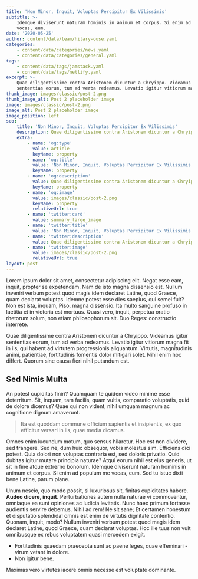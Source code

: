 ```yaml
---
title: 'Non Minor, Inquit, Voluptas Percipitur Ex Vilissimis'
subtitle: >-
    Idemque diviserunt naturam hominis in animum et corpus. Si enim ad populum me
    vocas, eum.
date: '2020-05-25'
author: content/data/team/hilary-ouse.yaml
categories:
    - content/data/categories/news.yaml
    - content/data/categories/general.yaml
tags:
    - content/data/tags/jamstack.yaml
    - content/data/tags/netlify.yaml
excerpt: >-
    Quae diligentissime contra Aristonem dicuntur a Chryippo. Videamus igitur
    sententias eorum, tum ad verba redeamus. Levatio igitur vitiorum magna.
thumb_image: images/classic/post-2.png
thumb_image_alt: Post 2 placeholder image
image: images/classic/post-2.png
image_alt: Post 2 placeholder image
image_position: left
seo:
    title: 'Non Minor, Inquit, Voluptas Percipitur Ex Vilissimis'
    description: Quae diligentissime contra Aristonem dicuntur a Chryippo
    extra:
        - name: 'og:type'
          value: article
          keyName: property
        - name: 'og:title'
          value: 'Non Minor, Inquit, Voluptas Percipitur Ex Vilissimis'
          keyName: property
        - name: 'og:description'
          value: Quae diligentissime contra Aristonem dicuntur a Chryippo
          keyName: property
        - name: 'og:image'
          value: images/classic/post-2.png
          keyName: property
          relativeUrl: true
        - name: 'twitter:card'
          value: summary_large_image
        - name: 'twitter:title'
          value: 'Non Minor, Inquit, Voluptas Percipitur Ex Vilissimis'
        - name: 'twitter:description'
          value: Quae diligentissime contra Aristonem dicuntur a Chryippo
        - name: 'twitter:image'
          value: images/classic/post-2.png
          relativeUrl: true
layout: post
---
```


Lorem ipsum dolor sit amet, consectetur adipiscing elit. Negat esse eam, inquit, propter se expetendam. Nam de isto magna dissensio est. Nullum inveniri verbum potest quod magis idem declaret Latine, quod Graece, quam declarat voluptas. Idemne potest esse dies saepius, qui semel fuit? Non est ista, inquam, Piso, magna dissensio. Ita multo sanguine profuso in laetitia et in victoria est mortuus. Quasi vero, inquit, perpetua oratio rhetorum solum, non etiam philosophorum sit. Duo Reges: constructio interrete.

Quae diligentissime contra Aristonem dicuntur a Chryippo. Videamus igitur sententias eorum, tum ad verba redeamus. Levatio igitur vitiorum magna fit in iis, qui habent ad virtutem progressionis aliquantum. Virtutis, magnitudinis animi, patientiae, fortitudinis fomentis dolor mitigari solet. Nihil enim hoc differt. Quorum sine causa fieri nihil putandum est.

## Sed Nimis Multa

An potest cupiditas finiri? Quamquam te quidem video minime esse deterritum. Sit, inquam, tam facilis, quam vultis, comparatio voluptatis, quid de dolore dicemus? Quae qui non vident, nihil umquam magnum ac cognitione dignum amaverunt.

> Ita est quoddam commune officium sapientis et insipientis, ex quo efficitur versari in iis, quae media dicamus.

Omnes enim iucundum motum, quo sensus hilaretur. Hoc est non dividere, sed frangere. Sed ne, dum huic obsequor, vobis molestus sim. Efficiens dici potest. Quia dolori non voluptas contraria est, sed doloris privatio. Quid dubitas igitur mutare principia naturae? Atqui eorum nihil est eius generis, ut sit in fine atque extrerno bonorum. Idemque diviserunt naturam hominis in animum et corpus. Si enim ad populum me vocas, eum. Sed tu istuc dixti bene Latine, parum plane.

Unum nescio, quo modo possit, si luxuriosus sit, finitas cupiditates habere. **Audeo dicere, inquit.** Perturbationes autem nulla naturae vi commoventur, omniaque ea sunt opiniones ac iudicia levitatis. Nunc haec primum fortasse audientis servire debemus. Nihil ad rem! Ne sit sane; Et certamen honestum et disputatio splendida! omnis est enim de virtutis dignitate contentio. Quonam, inquit, modo? Nullum inveniri verbum potest quod magis idem declaret Latine, quod Graece, quam declarat voluptas. Hoc ille tuus non vult omnibusque ex rebus voluptatem quasi mercedem exigit.

-   Fortitudinis quaedam praecepta sunt ac paene leges, quae effeminari - virum vetant in dolore.
-   Non igitur bene.

Maximas vero virtutes iacere omnis necesse est voluptate dominante.
